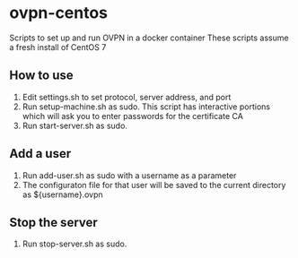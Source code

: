# ovpn-centos
Scripts to set up and run OVPN in a docker container
These scripts assume a fresh install of CentOS 7

## How to use
1. Edit settings.sh to set protocol, server address, and port
2. Run setup-machine.sh as sudo. This script has interactive portions which will ask you to enter passwords for the certificate CA
3. Run start-server.sh as sudo.

## Add a user
1. Run add-user.sh as sudo with a username as a parameter
2. The configuraton file for that user will be saved to the current directory as ${username}.ovpn

## Stop the server
1. Run stop-server.sh as sudo.